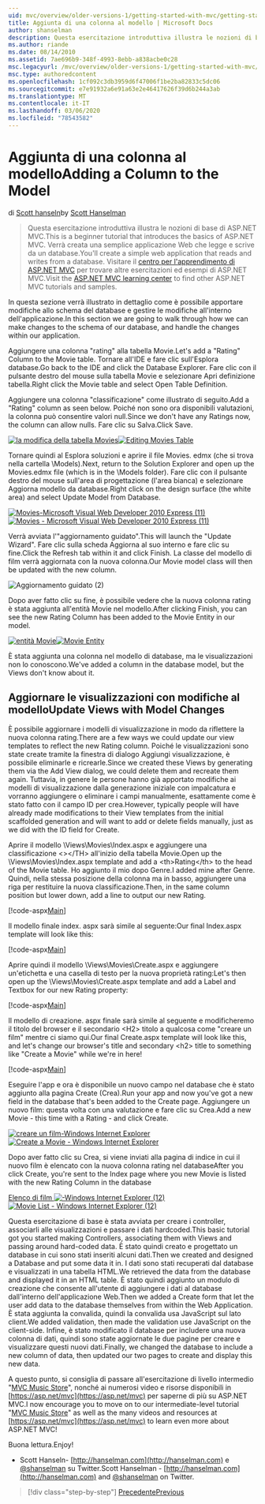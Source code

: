 ```yaml
---
uid: mvc/overview/older-versions-1/getting-started-with-mvc/getting-started-with-mvc-part8
title: Aggiunta di una colonna al modello | Microsoft Docs
author: shanselman
description: Questa esercitazione introduttiva illustra le nozioni di base di ASP.NET MVC. Creare una semplice applicazione Web che legge e scrive da un database.
ms.author: riande
ms.date: 08/14/2010
ms.assetid: 7ae696b9-348f-4993-8ebb-a838acbe0c28
msc.legacyurl: /mvc/overview/older-versions-1/getting-started-with-mvc/getting-started-with-mvc-part8
msc.type: authoredcontent
ms.openlocfilehash: 1cf092c3db3959d6f47006f1be2ba82833c5dc06
ms.sourcegitcommit: e7e91932a6e91a63e2e46417626f39d6b244a3ab
ms.translationtype: MT
ms.contentlocale: it-IT
ms.lasthandoff: 03/06/2020
ms.locfileid: "78543582"
---
```

# <a name="adding-a-column-to-the-model"></a><span data-ttu-id="e945b-104">Aggiunta di una colonna al modello</span><span class="sxs-lookup"><span data-stu-id="e945b-104">Adding a Column to the Model</span></span>

<span data-ttu-id="e945b-105">di [Scott hanseln](https://github.com/shanselman)</span><span class="sxs-lookup"><span data-stu-id="e945b-105">by [Scott Hanselman](https://github.com/shanselman)</span></span>

> <span data-ttu-id="e945b-106">Questa esercitazione introduttiva illustra le nozioni di base di ASP.NET MVC.</span><span class="sxs-lookup"><span data-stu-id="e945b-106">This is a beginner tutorial that introduces the basics of ASP.NET MVC.</span></span> <span data-ttu-id="e945b-107">Verrà creata una semplice applicazione Web che legge e scrive da un database.</span><span class="sxs-lookup"><span data-stu-id="e945b-107">You'll create a simple web application that reads and writes from a database.</span></span> <span data-ttu-id="e945b-108">Visitare il [centro per l'apprendimento di ASP.NET MVC](../../../index.md) per trovare altre esercitazioni ed esempi di ASP.NET MVC.</span><span class="sxs-lookup"><span data-stu-id="e945b-108">Visit the [ASP.NET MVC learning center](../../../index.md) to find other ASP.NET MVC tutorials and samples.</span></span>

<span data-ttu-id="e945b-109">In questa sezione verrà illustrato in dettaglio come è possibile apportare modifiche allo schema del database e gestire le modifiche all'interno dell'applicazione.</span><span class="sxs-lookup"><span data-stu-id="e945b-109">In this section we are going to walk through how we can make changes to the schema of our database, and handle the changes within our application.</span></span>

<span data-ttu-id="e945b-110">Aggiungere una colonna "rating" alla tabella Movie.</span><span class="sxs-lookup"><span data-stu-id="e945b-110">Let's add a "Rating" Column to the Movie table.</span></span> <span data-ttu-id="e945b-111">Tornare all'IDE e fare clic sull'Esplora database.</span><span class="sxs-lookup"><span data-stu-id="e945b-111">Go back to the IDE and click the Database Explorer.</span></span> <span data-ttu-id="e945b-112">Fare clic con il pulsante destro del mouse sulla tabella Movie e selezionare Apri definizione tabella.</span><span class="sxs-lookup"><span data-stu-id="e945b-112">Right click the Movie table and select Open Table Definition.</span></span>

<span data-ttu-id="e945b-113">Aggiungere una colonna "classificazione" come illustrato di seguito.</span><span class="sxs-lookup"><span data-stu-id="e945b-113">Add a "Rating" column as seen below.</span></span> <span data-ttu-id="e945b-114">Poiché non sono ora disponibili valutazioni, la colonna può consentire valori null.</span><span class="sxs-lookup"><span data-stu-id="e945b-114">Since we don't have any Ratings now, the column can allow nulls.</span></span> <span data-ttu-id="e945b-115">Fare clic su Salva.</span><span class="sxs-lookup"><span data-stu-id="e945b-115">Click Save.</span></span>

<span data-ttu-id="e945b-116">[![la modifica della tabella Movies](getting-started-with-mvc-part8/_static/image2.png)](getting-started-with-mvc-part8/_static/image1.png)</span><span class="sxs-lookup"><span data-stu-id="e945b-116">[![Editing Movies Table](getting-started-with-mvc-part8/_static/image2.png)](getting-started-with-mvc-part8/_static/image1.png)</span></span>

<span data-ttu-id="e945b-117">Tornare quindi al Esplora soluzioni e aprire il file Movies. edmx (che si trova nella cartella \Models).</span><span class="sxs-lookup"><span data-stu-id="e945b-117">Next, return to the Solution Explorer and open up the Movies.edmx file (which is in the \Models folder).</span></span> <span data-ttu-id="e945b-118">Fare clic con il pulsante destro del mouse sull'area di progettazione (l'area bianca) e selezionare Aggiorna modello da database.</span><span class="sxs-lookup"><span data-stu-id="e945b-118">Right click on the design surface (the white area) and select Update Model from Database.</span></span>

<span data-ttu-id="e945b-119">[![Movies-Microsoft Visual Web Developer 2010 Express (11)](getting-started-with-mvc-part8/_static/image4.png)](getting-started-with-mvc-part8/_static/image3.png)</span><span class="sxs-lookup"><span data-stu-id="e945b-119">[![Movies - Microsoft Visual Web Developer 2010 Express (11)](getting-started-with-mvc-part8/_static/image4.png)](getting-started-with-mvc-part8/_static/image3.png)</span></span>

<span data-ttu-id="e945b-120">Verrà avviata l'"aggiornamento guidato".</span><span class="sxs-lookup"><span data-stu-id="e945b-120">This will launch the "Update Wizard".</span></span> <span data-ttu-id="e945b-121">Fare clic sulla scheda Aggiorna al suo interno e fare clic su fine.</span><span class="sxs-lookup"><span data-stu-id="e945b-121">Click the Refresh tab within it and click Finish.</span></span> <span data-ttu-id="e945b-122">La classe del modello di film verrà aggiornata con la nuova colonna.</span><span class="sxs-lookup"><span data-stu-id="e945b-122">Our Movie model class will then be updated with the new column.</span></span>

![Aggiornamento guidato (2)](getting-started-with-mvc-part8/_static/image5.png)

<span data-ttu-id="e945b-124">Dopo aver fatto clic su fine, è possibile vedere che la nuova colonna rating è stata aggiunta all'entità Movie nel modello.</span><span class="sxs-lookup"><span data-stu-id="e945b-124">After clicking Finish, you can see the new Rating Column has been added to the Movie Entity in our model.</span></span>

<span data-ttu-id="e945b-125">[![entità Movie](getting-started-with-mvc-part8/_static/image7.png)](getting-started-with-mvc-part8/_static/image6.png)</span><span class="sxs-lookup"><span data-stu-id="e945b-125">[![Movie Entity](getting-started-with-mvc-part8/_static/image7.png)](getting-started-with-mvc-part8/_static/image6.png)</span></span>

<span data-ttu-id="e945b-126">È stata aggiunta una colonna nel modello di database, ma le visualizzazioni non lo conoscono.</span><span class="sxs-lookup"><span data-stu-id="e945b-126">We've added a column in the database model, but the Views don't know about it.</span></span>

## <a name="update-views-with-model-changes"></a><span data-ttu-id="e945b-127">Aggiornare le visualizzazioni con modifiche al modello</span><span class="sxs-lookup"><span data-stu-id="e945b-127">Update Views with Model Changes</span></span>

<span data-ttu-id="e945b-128">È possibile aggiornare i modelli di visualizzazione in modo da riflettere la nuova colonna rating.</span><span class="sxs-lookup"><span data-stu-id="e945b-128">There are a few ways we could update our view templates to reflect the new Rating column.</span></span> <span data-ttu-id="e945b-129">Poiché le visualizzazioni sono state create tramite la finestra di dialogo Aggiungi visualizzazione, è possibile eliminarle e ricrearle.</span><span class="sxs-lookup"><span data-stu-id="e945b-129">Since we created these Views by generating them via the Add View dialog, we could delete them and recreate them again.</span></span> <span data-ttu-id="e945b-130">Tuttavia, in genere le persone hanno già apportato modifiche ai modelli di visualizzazione dalla generazione iniziale con impalcatura e vorranno aggiungere o eliminare i campi manualmente, esattamente come è stato fatto con il campo ID per crea.</span><span class="sxs-lookup"><span data-stu-id="e945b-130">However, typically people will have already made modifications to their View templates from the initial scaffolded generation and will want to add or delete fields manually, just as we did with the ID field for Create.</span></span>

<span data-ttu-id="e945b-131">Aprire il modello \Views\Movies\Index.aspx e aggiungere una classificazione &lt;&gt;&lt;/TH&gt; all'inizio della tabella Movie.</span><span class="sxs-lookup"><span data-stu-id="e945b-131">Open up the \Views\Movies\Index.aspx template and add a &lt;th&gt;Rating&lt;/th&gt; to the head of the Movie table.</span></span> <span data-ttu-id="e945b-132">Ho aggiunto il mio dopo Genre.</span><span class="sxs-lookup"><span data-stu-id="e945b-132">I added mine after Genre.</span></span> <span data-ttu-id="e945b-133">Quindi, nella stessa posizione della colonna ma in basso, aggiungere una riga per restituire la nuova classificazione.</span><span class="sxs-lookup"><span data-stu-id="e945b-133">Then, in the same column position but lower down, add a line to output our new Rating.</span></span>

[!code-aspx[Main](getting-started-with-mvc-part8/samples/sample1.aspx)]

<span data-ttu-id="e945b-134">Il modello finale index. aspx sarà simile al seguente:</span><span class="sxs-lookup"><span data-stu-id="e945b-134">Our final Index.aspx template will look like this:</span></span>

[!code-aspx[Main](getting-started-with-mvc-part8/samples/sample2.aspx)]

<span data-ttu-id="e945b-135">Aprire quindi il modello \Views\Movies\Create.aspx e aggiungere un'etichetta e una casella di testo per la nuova proprietà rating:</span><span class="sxs-lookup"><span data-stu-id="e945b-135">Let's then open up the \Views\Movies\Create.aspx template and add a Label and Textbox for our new Rating property:</span></span>

[!code-aspx[Main](getting-started-with-mvc-part8/samples/sample3.aspx)]

<span data-ttu-id="e945b-136">Il modello di creazione. aspx finale sarà simile al seguente e modificheremo il titolo del browser e il secondario &lt;H2&gt; titolo a qualcosa come "creare un film" mentre ci siamo qui.</span><span class="sxs-lookup"><span data-stu-id="e945b-136">Our final Create.aspx template will look like this, and let's change our browser's title and secondary &lt;h2&gt; title to something like "Create a Movie" while we're in here!</span></span>

[!code-aspx[Main](getting-started-with-mvc-part8/samples/sample4.aspx)]

<span data-ttu-id="e945b-137">Eseguire l'app e ora è disponibile un nuovo campo nel database che è stato aggiunto alla pagina Create (Crea).</span><span class="sxs-lookup"><span data-stu-id="e945b-137">Run your app and now you've got a new field in the database that's been added to the Create page.</span></span> <span data-ttu-id="e945b-138">Aggiungere un nuovo film: questa volta con una valutazione e fare clic su Crea.</span><span class="sxs-lookup"><span data-stu-id="e945b-138">Add a new Movie - this time with a Rating - and click Create.</span></span>

<span data-ttu-id="e945b-139">[![creare un film-Windows Internet Explorer](getting-started-with-mvc-part8/_static/image9.png)](getting-started-with-mvc-part8/_static/image8.png)</span><span class="sxs-lookup"><span data-stu-id="e945b-139">[![Create a Movie - Windows Internet Explorer](getting-started-with-mvc-part8/_static/image9.png)](getting-started-with-mvc-part8/_static/image8.png)</span></span>

<span data-ttu-id="e945b-140">Dopo aver fatto clic su Crea, si viene inviati alla pagina di indice in cui il nuovo film è elencato con la nuova colonna rating nel database</span><span class="sxs-lookup"><span data-stu-id="e945b-140">After you click Create, you're sent to the Index page where you new Movie is listed with the new Rating Column in the database</span></span>

<span data-ttu-id="e945b-141">[Elenco di film ![-Windows Internet Explorer (12)](getting-started-with-mvc-part8/_static/image11.png)](getting-started-with-mvc-part8/_static/image10.png)</span><span class="sxs-lookup"><span data-stu-id="e945b-141">[![Movie List - Windows Internet Explorer (12)](getting-started-with-mvc-part8/_static/image11.png)](getting-started-with-mvc-part8/_static/image10.png)</span></span>

<span data-ttu-id="e945b-142">Questa esercitazione di base è stata avviata per creare i controller, associarli alle visualizzazioni e passare i dati hardcoded.</span><span class="sxs-lookup"><span data-stu-id="e945b-142">This basic tutorial got you started making Controllers, associating them with Views and passing around hard-coded data.</span></span> <span data-ttu-id="e945b-143">È stato quindi creato e progettato un database in cui sono stati inseriti alcuni dati.</span><span class="sxs-lookup"><span data-stu-id="e945b-143">Then we created and designed a Database and put some data it in.</span></span> <span data-ttu-id="e945b-144">I dati sono stati recuperati dal database e visualizzati in una tabella HTML.</span><span class="sxs-lookup"><span data-stu-id="e945b-144">We retrieved the data from the database and displayed it in an HTML table.</span></span> <span data-ttu-id="e945b-145">È stato quindi aggiunto un modulo di creazione che consente all'utente di aggiungere i dati al database dall'interno dell'applicazione Web.</span><span class="sxs-lookup"><span data-stu-id="e945b-145">Then we added a Create form that let the user add data to the database themselves from within the Web Application.</span></span> <span data-ttu-id="e945b-146">È stata aggiunta la convalida, quindi la convalida usa JavaScript sul lato client.</span><span class="sxs-lookup"><span data-stu-id="e945b-146">We added validation, then made the validation use JavaScript on the client-side.</span></span> <span data-ttu-id="e945b-147">Infine, è stato modificato il database per includere una nuova colonna di dati, quindi sono state aggiornate le due pagine per creare e visualizzare questi nuovi dati.</span><span class="sxs-lookup"><span data-stu-id="e945b-147">Finally, we changed the database to include a new column of data, then updated our two pages to create and display this new data.</span></span>

<span data-ttu-id="e945b-148">A questo punto, si consiglia di passare all'esercitazione di livello intermedio "[MVC Music Store](../../older-versions/mvc-music-store/mvc-music-store-part-1.md)", nonché ai numerosi video e risorse disponibili in [https://asp.net/mvc](https://asp.net/mvc) per saperne di più su ASP.NET MVC.</span><span class="sxs-lookup"><span data-stu-id="e945b-148">I now encourage you to move on to our intermediate-level tutorial "[MVC Music Store](../../older-versions/mvc-music-store/mvc-music-store-part-1.md)" as well as the many videos and resources at [https://asp.net/mvc](https://asp.net/mvc) to learn even more about ASP.NET MVC!</span></span>

<span data-ttu-id="e945b-149">Buona lettura.</span><span class="sxs-lookup"><span data-stu-id="e945b-149">Enjoy!</span></span>

- <span data-ttu-id="e945b-150">Scott Hanseln- [http://hanselman.com](http://hanselman.com) e [@shanselman](http://twitter.com/shanselman) su Twitter.</span><span class="sxs-lookup"><span data-stu-id="e945b-150">Scott Hanselman - [http://hanselman.com](http://hanselman.com) and [@shanselman](http://twitter.com/shanselman) on Twitter.</span></span>

> [!div class="step-by-step"]
> [<span data-ttu-id="e945b-151">Precedente</span><span class="sxs-lookup"><span data-stu-id="e945b-151">Previous</span></span>](getting-started-with-mvc-part7.md)
